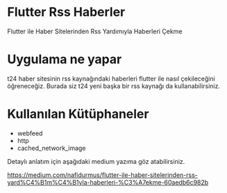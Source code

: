 # Flutter Rss Haberler

Flutter ile Haber Sitelerinden Rss Yardımıyla Haberleri Çekme

# Uygulama ne yapar
t24 haber sitesinin rss kaynağındaki haberleri flutter ile nasıl çekileceğini öğreneceğiz. Burada siz t24 yeni başka bir rss kaynağı da kullanabilirsiniz.

# Kullanılan Kütüphaneler
- webfeed
- http
- cached_network_image

Detaylı anlatım için aşağıdaki medium yazıma göz atabilirsiniz.

https://medium.com/nafidurmus/flutter-ile-haber-sitelerinden-rss-yard%C4%B1m%C4%B1yla-haberleri-%C3%A7ekme-60aedb6c982b
